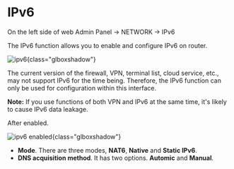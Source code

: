 # IPv6

On the left side of web Admin Panel -> NETWORK -> IPv6

The IPv6 function allows you to enable and configure IPv6 on router.

![ipv6](https://static.gl-inet.com/docs/en/4/tutorials/ipv6/ipv6_page.png){class="glboxshadow"}

The current version of the firewall, VPN, terminal list, cloud service, etc., may not support IPv6 for the time being. Therefore, the IPv6 function can only be used for configuration within this interface.

**Note:** If you use functions of both VPN and IPv6 at the same time, it's likely to cause IPv6 data leakage.

After enabled.

![ipv6 enabled](https://static.gl-inet.com/docs/en/4/tutorials/ipv6/ipv6_enabled.png){class="glboxshadow"}

- **Mode**. There are three modes, **NAT6**, **Native** and **Static IPv6**.
- **DNS acquisition method**. It has two options. **Automic** and **Manual**.